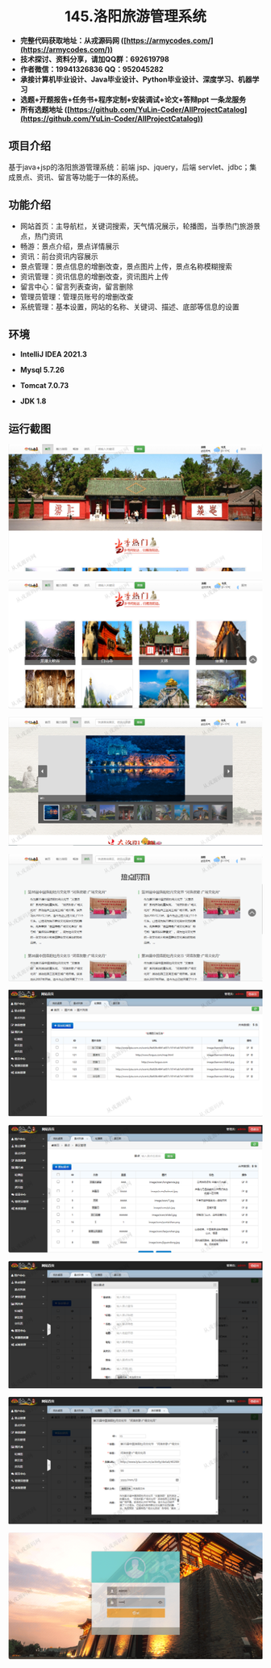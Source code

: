 <p><h1 align="center">145.洛阳旅游管理系统</h1></p>

- <b>完整代码获取地址：从戎源码网 ([https://armycodes.com/](https://armycodes.com/))</b>
- <b>技术探讨、资料分享，请加QQ群：692619798</b> 
- <b>作者微信：19941326836  QQ：952045282</b> 
- <b>承接计算机毕业设计、Java毕业设计、Python毕业设计、深度学习、机器学习</b>
- <b>选题+开题报告+任务书+程序定制+安装调试+论文+答辩ppt 一条龙服务</b>
- <b>所有选题地址 ([https://github.com/YuLin-Coder/AllProjectCatalog](https://github.com/YuLin-Coder/AllProjectCatalog)) </b>

## 项目介绍
基于java+jsp的洛阳旅游管理系统：前端 jsp、jquery，后端 servlet、jdbc；集成景点、资讯、留言等功能于一体的系统。

## 功能介绍

- 网站首页：主导航栏，关键词搜索，天气情况展示，轮播图，当季热门旅游景点，热门资讯
- 畅游：景点介绍，景点详情展示
- 资讯：前台资讯内容展示
- 景点管理：景点信息的增删改查，景点图片上传，景点名称模糊搜索
- 资讯管理：资讯信息的增删改查，资讯图片上传
- 留言中心：留言列表查询，留言删除
- 管理员管理：管理员账号的增删改查
- 系统管理：基本设置，网站的名称、关键词、描述、底部等信息的设置

## 环境

- <b>IntelliJ IDEA 2021.3</b>

- <b>Mysql 5.7.26</b>

- <b>Tomcat 7.0.73</b>

- <b>JDK 1.8</b>

## 运行截图
![](screenshot/1.png)

![](screenshot/2.png)

![](screenshot/3.png)

![](screenshot/4.png)

![](screenshot/5.png)

![](screenshot/6.png)

![](screenshot/7.png)

![](screenshot/8.png)

![](screenshot/9.png)
